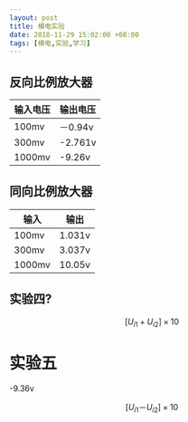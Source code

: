 ```yaml
---
layout: post
title: 模电实验
date: 2018-11-29 15:02:00 +08:00
tags: [模电,实验,学习]
---
```


## 反向比例放大器

| 输入电压 | 输出电压 |
| -------- | -------- |
| 100mv    | －0.94v  |
| 300mv    | -2.761v  |
| 1000mv   | -9.26v   |

## 同向比例放大器

| 输入   | 输出   |
| ------ | ------ |
| 100mv  | 1.031v |
| 300mv  | 3.037v |
| 1000mv | 10.05v |

## 实验四?

$$[U_{i1} + U_{i2} ] \times10​$$

# 实验五

-9.36v

$$[U_{i1}－U_{i2}] \times10$$